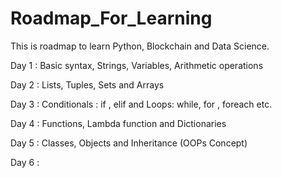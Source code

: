 # Roadmap_For_Learning
This is roadmap to learn Python, Blockchain and Data Science.

Day 1 :
Basic syntax, Strings, Variables, Arithmetic operations

Day 2 :
Lists, Tuples, Sets and Arrays 

Day 3 : 
Conditionals : if , elif and Loops: while, for , foreach etc.

Day 4 :
Functions, Lambda function and Dictionaries

Day 5 :
Classes, Objects and Inheritance (OOPs Concept)

Day 6 :
